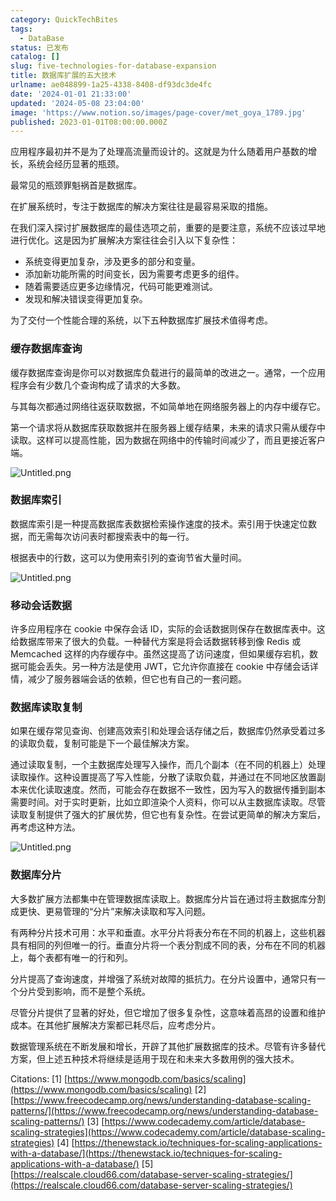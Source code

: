 ```yaml
---
category: QuickTechBites
tags:
  - DataBase
status: 已发布
catalog: []
slug: five-technologies-for-database-expansion
title: 数据库扩展的五大技术
urlname: ae048899-1a25-4338-8408-df93dc3de4fc
date: '2024-01-01 21:33:00'
updated: '2024-05-08 23:04:00'
image: 'https://www.notion.so/images/page-cover/met_goya_1789.jpg'
published: 2023-01-01T08:00:00.000Z
---
```


应用程序最初并不是为了处理高流量而设计的。这就是为什么随着用户基数的增长，系统会经历显著的瓶颈。


最常见的瓶颈罪魁祸首是数据库。


在扩展系统时，专注于数据库的解决方案往往是最容易采取的措施。


在我们深入探讨扩展数据库的最佳选项之前，重要的是要注意，系统不应该过早地进行优化。这是因为扩展解决方案往往会引入以下复杂性：

- 系统变得更加复杂，涉及更多的部分和变量。
- 添加新功能所需的时间变长，因为需要考虑更多的组件。
- 随着需要适应更多边缘情况，代码可能更难测试。
- 发现和解决错误变得更加复杂。

为了交付一个性能合理的系统，以下五种数据库扩展技术值得考虑。


### **缓存数据库查询**


缓存数据库查询是你可以对数据库负载进行的最简单的改进之一。通常，一个应用程序会有少数几个查询构成了请求的大多数。


与其每次都通过网络往返获取数据，不如简单地在网络服务器上的内存中缓存它。


第一个请求将从数据库获取数据并在服务器上缓存结果，未来的请求只需从缓存中读取。这样可以提高性能，因为数据在网络中的传输时间减少了，而且更接近客户端。


![Untitled.png](https://prod-files-secure.s3.us-west-2.amazonaws.com/5d24fe63-e567-4804-86f9-9fdc62e13082/90ccd300-8cb4-4392-a93f-76f7d0b7f352/Untitled.png?X-Amz-Algorithm=AWS4-HMAC-SHA256&X-Amz-Content-Sha256=UNSIGNED-PAYLOAD&X-Amz-Credential=ASIAZI2LB466UJNSB4UL%2F20250401%2Fus-west-2%2Fs3%2Faws4_request&X-Amz-Date=20250401T213433Z&X-Amz-Expires=3600&X-Amz-Security-Token=IQoJb3JpZ2luX2VjEF0aCXVzLXdlc3QtMiJGMEQCIBcxavkmalyTsRxi9Hk0imrTy3fS%2BxpGG4mpyQvaCRM3AiBPXYmnzosblpLjODXMhWJRGe4d0ZG6UlkMQYJdmjpGAyqIBAjG%2F%2F%2F%2F%2F%2F%2F%2F%2F%2F8BEAAaDDYzNzQyMzE4MzgwNSIMuGs65rZ6zqTOZ9e8KtwD%2BwcpnEK8O5wLewQkfGuFd5I8ewS2hMGMbBQ5h%2BgG0UykReYyWyIb9kzc%2FcmAlVnLkuWZf1OLgPca8RIxj3mErCwEQNVH98synJCh2GwRigJiEJCq19l5TBCERwrM96frloUu88yHEsszY3mTN0QcPaTyAfOLuFKYWoCVN7f0qDU6tHY5PpEw5uQH1uGJmAZWBZiuc9lhQNs%2FOrUup7%2BpJ8QA%2BEX%2FwmQtD5clBzyjpN%2B8L7xESrvArO0TP7%2BX%2BkAsybHtOsZv4Yr8szKLeq%2Bhp9ibbRtVpfqEi24E27p0mQuc3nCtnIkGOHt%2F%2BiQvL4W0QUacOreBs3TiJ9UWMuLyQd9Dozf80eEaCyWQKglCA0P55dRcjoHr0iNT4kgjxFU%2B53Tc225VgJCxgZvcqsR3dyFr8O%2F%2BF5IPW7bSk60lFrTbep0YPsEcBk7n2%2FWw54ey4FhnUWaU9BDBptwTAwgqZKiGhL3i7veC5Mlv56ZXSpVoSeBWp5tFrgy80LyeLpkGGyG0n%2F0V6KwaQkk%2BBKq%2BBo5DoW3nePR4BL8eO%2FENEJh9RZRTzK%2BgemgcqVjUkicvkCycMz%2BCig3ddPpEOC6%2BBGS3PhZDFcNpv6X8Vk8oMXG86dF6pfMvo1qBmHAwz6exvwY6pgGhiF2rs97LguNz2%2BqezzBSRTDYf6a%2B%2BbMSdvaZSBoHe422rw9G4wKrbqm9VxJEMP8uzlyOfRn40xNmdHqcAIJoxBbodP8Cfeu2icoKO1X5MfG5NpqQqORR7ORwp%2F5Bt371CAr%2FiHw3%2FcDPnaxeyeY870BVqC%2FZZJ6ZD4lfyeE1ES8SJep0e%2FlrknghdluksKErQ53aP3pYLrM7qXgw6X1wyBuoLgNy&X-Amz-Signature=e9535074f603df51c46aa4ba96ea99f733e340cfa628bdb4b390fc22e0bb05d8&X-Amz-SignedHeaders=host&x-id=GetObject)


### **数据库索引**


数据库索引是一种提高数据库表数据检索操作速度的技术。索引用于快速定位数据，而无需每次访问表时都搜索表中的每一行。


根据表中的行数，这可以为使用索引列的查询节省大量时间。


![Untitled.png](https://prod-files-secure.s3.us-west-2.amazonaws.com/5d24fe63-e567-4804-86f9-9fdc62e13082/d4109739-24f9-4adf-abd6-8eec0d12f3c8/Untitled.png?X-Amz-Algorithm=AWS4-HMAC-SHA256&X-Amz-Content-Sha256=UNSIGNED-PAYLOAD&X-Amz-Credential=ASIAZI2LB466UJNSB4UL%2F20250401%2Fus-west-2%2Fs3%2Faws4_request&X-Amz-Date=20250401T213433Z&X-Amz-Expires=3600&X-Amz-Security-Token=IQoJb3JpZ2luX2VjEF0aCXVzLXdlc3QtMiJGMEQCIBcxavkmalyTsRxi9Hk0imrTy3fS%2BxpGG4mpyQvaCRM3AiBPXYmnzosblpLjODXMhWJRGe4d0ZG6UlkMQYJdmjpGAyqIBAjG%2F%2F%2F%2F%2F%2F%2F%2F%2F%2F8BEAAaDDYzNzQyMzE4MzgwNSIMuGs65rZ6zqTOZ9e8KtwD%2BwcpnEK8O5wLewQkfGuFd5I8ewS2hMGMbBQ5h%2BgG0UykReYyWyIb9kzc%2FcmAlVnLkuWZf1OLgPca8RIxj3mErCwEQNVH98synJCh2GwRigJiEJCq19l5TBCERwrM96frloUu88yHEsszY3mTN0QcPaTyAfOLuFKYWoCVN7f0qDU6tHY5PpEw5uQH1uGJmAZWBZiuc9lhQNs%2FOrUup7%2BpJ8QA%2BEX%2FwmQtD5clBzyjpN%2B8L7xESrvArO0TP7%2BX%2BkAsybHtOsZv4Yr8szKLeq%2Bhp9ibbRtVpfqEi24E27p0mQuc3nCtnIkGOHt%2F%2BiQvL4W0QUacOreBs3TiJ9UWMuLyQd9Dozf80eEaCyWQKglCA0P55dRcjoHr0iNT4kgjxFU%2B53Tc225VgJCxgZvcqsR3dyFr8O%2F%2BF5IPW7bSk60lFrTbep0YPsEcBk7n2%2FWw54ey4FhnUWaU9BDBptwTAwgqZKiGhL3i7veC5Mlv56ZXSpVoSeBWp5tFrgy80LyeLpkGGyG0n%2F0V6KwaQkk%2BBKq%2BBo5DoW3nePR4BL8eO%2FENEJh9RZRTzK%2BgemgcqVjUkicvkCycMz%2BCig3ddPpEOC6%2BBGS3PhZDFcNpv6X8Vk8oMXG86dF6pfMvo1qBmHAwz6exvwY6pgGhiF2rs97LguNz2%2BqezzBSRTDYf6a%2B%2BbMSdvaZSBoHe422rw9G4wKrbqm9VxJEMP8uzlyOfRn40xNmdHqcAIJoxBbodP8Cfeu2icoKO1X5MfG5NpqQqORR7ORwp%2F5Bt371CAr%2FiHw3%2FcDPnaxeyeY870BVqC%2FZZJ6ZD4lfyeE1ES8SJep0e%2FlrknghdluksKErQ53aP3pYLrM7qXgw6X1wyBuoLgNy&X-Amz-Signature=4b7b647bf7eceefa44e2a61e10780c854de63276fdb85612eb3c421bc1ce7623&X-Amz-SignedHeaders=host&x-id=GetObject)


### **移动会话数据**


许多应用程序在 cookie 中保存会话 ID，实际的会话数据则保存在数据库表中。这给数据库带来了很大的负载。一种替代方案是将会话数据转移到像 Redis 或 Memcached 这样的内存缓存中。虽然这提高了访问速度，但如果缓存宕机，数据可能会丢失。另一种方法是使用 JWT，它允许你直接在 cookie 中存储会话详情，减少了服务器端会话的依赖，但它也有自己的一套问题。


### **数据库读取复制**


如果在缓存常见查询、创建高效索引和处理会话存储之后，数据库仍然承受着过多的读取负载，复制可能是下一个最佳解决方案。


通过读取复制，一个主数据库处理写入操作，而几个副本（在不同的机器上）处理读取操作。这种设置提高了写入性能，分散了读取负载，并通过在不同地区放置副本来优化读取速度。然而，可能会存在数据不一致性，因为写入的数据传播到副本需要时间。对于实时更新，比如立即渲染个人资料，你可以从主数据库读取。尽管读取复制提供了强大的扩展优势，但它也有复杂性。在尝试更简单的解决方案后，再考虑这种方法。


![Untitled.png](https://prod-files-secure.s3.us-west-2.amazonaws.com/5d24fe63-e567-4804-86f9-9fdc62e13082/24928cbe-8502-42c3-8c51-57b72171cc67/Untitled.png?X-Amz-Algorithm=AWS4-HMAC-SHA256&X-Amz-Content-Sha256=UNSIGNED-PAYLOAD&X-Amz-Credential=ASIAZI2LB466UJNSB4UL%2F20250401%2Fus-west-2%2Fs3%2Faws4_request&X-Amz-Date=20250401T213433Z&X-Amz-Expires=3600&X-Amz-Security-Token=IQoJb3JpZ2luX2VjEF0aCXVzLXdlc3QtMiJGMEQCIBcxavkmalyTsRxi9Hk0imrTy3fS%2BxpGG4mpyQvaCRM3AiBPXYmnzosblpLjODXMhWJRGe4d0ZG6UlkMQYJdmjpGAyqIBAjG%2F%2F%2F%2F%2F%2F%2F%2F%2F%2F8BEAAaDDYzNzQyMzE4MzgwNSIMuGs65rZ6zqTOZ9e8KtwD%2BwcpnEK8O5wLewQkfGuFd5I8ewS2hMGMbBQ5h%2BgG0UykReYyWyIb9kzc%2FcmAlVnLkuWZf1OLgPca8RIxj3mErCwEQNVH98synJCh2GwRigJiEJCq19l5TBCERwrM96frloUu88yHEsszY3mTN0QcPaTyAfOLuFKYWoCVN7f0qDU6tHY5PpEw5uQH1uGJmAZWBZiuc9lhQNs%2FOrUup7%2BpJ8QA%2BEX%2FwmQtD5clBzyjpN%2B8L7xESrvArO0TP7%2BX%2BkAsybHtOsZv4Yr8szKLeq%2Bhp9ibbRtVpfqEi24E27p0mQuc3nCtnIkGOHt%2F%2BiQvL4W0QUacOreBs3TiJ9UWMuLyQd9Dozf80eEaCyWQKglCA0P55dRcjoHr0iNT4kgjxFU%2B53Tc225VgJCxgZvcqsR3dyFr8O%2F%2BF5IPW7bSk60lFrTbep0YPsEcBk7n2%2FWw54ey4FhnUWaU9BDBptwTAwgqZKiGhL3i7veC5Mlv56ZXSpVoSeBWp5tFrgy80LyeLpkGGyG0n%2F0V6KwaQkk%2BBKq%2BBo5DoW3nePR4BL8eO%2FENEJh9RZRTzK%2BgemgcqVjUkicvkCycMz%2BCig3ddPpEOC6%2BBGS3PhZDFcNpv6X8Vk8oMXG86dF6pfMvo1qBmHAwz6exvwY6pgGhiF2rs97LguNz2%2BqezzBSRTDYf6a%2B%2BbMSdvaZSBoHe422rw9G4wKrbqm9VxJEMP8uzlyOfRn40xNmdHqcAIJoxBbodP8Cfeu2icoKO1X5MfG5NpqQqORR7ORwp%2F5Bt371CAr%2FiHw3%2FcDPnaxeyeY870BVqC%2FZZJ6ZD4lfyeE1ES8SJep0e%2FlrknghdluksKErQ53aP3pYLrM7qXgw6X1wyBuoLgNy&X-Amz-Signature=4a83ff2d607a75e49402799cc1009d761edbd1c5437055cbcaa6289b98a8c5b3&X-Amz-SignedHeaders=host&x-id=GetObject)


### **数据库分片**


大多数扩展方法都集中在管理数据库读取上。数据库分片旨在通过将主数据库分割成更快、更易管理的“分片”来解决读取和写入问题。


有两种分片技术可用：水平和垂直。水平分片将表分布在不同的机器上，这些机器具有相同的列但唯一的行。垂直分片将一个表分割成不同的表，分布在不同的机器上，每个表都有唯一的行和列。


分片提高了查询速度，并增强了系统对故障的抵抗力。在分片设置中，通常只有一个分片受到影响，而不是整个系统。


尽管分片提供了显著的好处，但它增加了很多复杂性，这意味着高昂的设置和维护成本。在其他扩展解决方案都已耗尽后，应考虑分片。


数据管理系统在不断发展和增长，开辟了其他扩展数据库的技术。尽管有许多替代方案，但上述五种技术将继续是适用于现在和未来大多数用例的强大技术。


Citations:
[1] [https://www.mongodb.com/basics/scaling](https://www.mongodb.com/basics/scaling)
[2] [https://www.freecodecamp.org/news/understanding-database-scaling-patterns/](https://www.freecodecamp.org/news/understanding-database-scaling-patterns/)
[3] [https://www.codecademy.com/article/database-scaling-strategies](https://www.codecademy.com/article/database-scaling-strategies)
[4] [https://thenewstack.io/techniques-for-scaling-applications-with-a-database/](https://thenewstack.io/techniques-for-scaling-applications-with-a-database/)
[5] [https://realscale.cloud66.com/database-server-scaling-strategies/](https://realscale.cloud66.com/database-server-scaling-strategies/)

